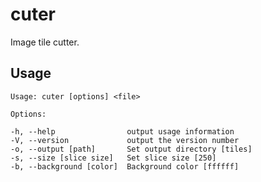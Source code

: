 cuter
=====

Image tile cutter.

## Usage

    Usage: cuter [options] <file>

    Options:

    -h, --help                output usage information
    -V, --version             output the version number
    -o, --output [path]       Set output directory [tiles]
    -s, --size [slice size]   Set slice size [250]
    -b, --background [color]  Background color [ffffff]
